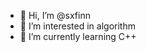 - 👋 Hi, I’m @sxfinn
- 👀 I’m interested in algorithm
- 🌱 I’m currently learning C++



<!---
sxfinn/sxfinn is a ✨ special ✨ repository because its `README.md` (this file) appears on your GitHub profile.
You can click the Preview link to take a look at your changes.
--->
